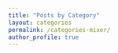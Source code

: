 ```yaml
---
title: "Posts by Category"
layout: categories
permalink: /categories-mixer/
author_profile: true
---
```

